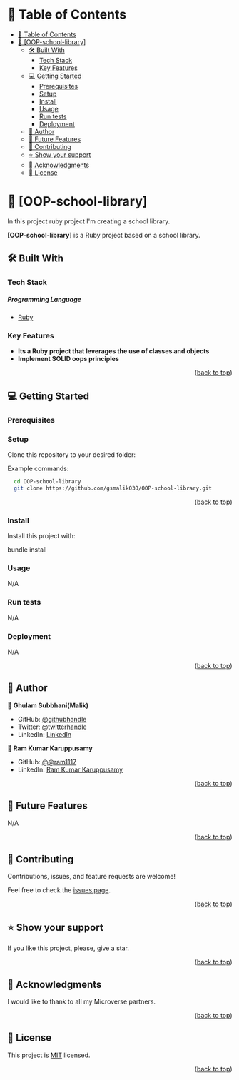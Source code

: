 
<!-- TABLE OF CONTENTS -->

# 📗 Table of Contents

- [📗 Table of Contents](#-table-of-contents)
- [📖 \[OOP-school-library\] ](#-oop-school-library-)
  - [🛠 Built With ](#-built-with-)
    - [Tech Stack ](#tech-stack-)
    - [Key Features ](#key-features-)
  - [💻 Getting Started ](#-getting-started-)
    - [Prerequisites](#prerequisites)
    - [Setup](#setup)
    - [Install](#install)
    - [Usage](#usage)
    - [Run tests](#run-tests)
    - [Deployment](#deployment)
  - [👥 Author ](#-author-)
  - [🔭 Future Features ](#-future-features-)
  - [🤝 Contributing ](#-contributing-)
  - [⭐️ Show your support ](#️-show-your-support-)
  - [🙏 Acknowledgments ](#-acknowledgments-)
  - [📝 License ](#-license-)

<!-- PROJECT DESCRIPTION -->

# 📖 [OOP-school-library] <a name="about-project"></a>

In this project ruby project I'm creating a school library.

**[OOP-school-library]** is a Ruby project based on a school library.
## 🛠 Built With <a name="built-with"></a>

### Tech Stack <a name="tech-stack"></a>

<h5>Programming Language</h5>
  <ul>
    <li><a href="https://www.ruby-lang.org/en/">Ruby</a></li>
  </ul>

<!-- Features -->

### Key Features <a name="key-features"></a>



- **Its a Ruby project that leverages the use of classes and objects**
- **Implement SOLID oops principles**
<p align="right">(<a href="#readme-top">back to top</a>)</p>



## 💻 Getting Started <a name="getting-started"></a>

### Prerequisites




### Setup

Clone this repository to your desired folder:

Example commands:

```sh
  cd OOP-school-library
  git clone https://github.com/gsmalik030/OOP-school-library.git
```

<p align="right">(<a href="#readme-top">back to top</a>)</p>

### Install

Install this project with:

bundle install
<!--
Example command:

```sh
  cd my-project
  gem install
```
--->

### Usage

N/A

<!-- To run the project, execute the following command: -->

<!--
Example command:

```sh
  rails server
```
--->

### Run tests

N/A
<!-- To run tests, run the following command: -->

<!--
Example command:

```sh
  bin/rails test test/models/article_test.rb
```
--->

### Deployment

N/A

<!-- You can deploy this project using: -->

<!--
Example:

```sh

```
 -->

<p align="right">(<a href="#readme-top">back to top</a>)</p>

<!-- AUTHORS -->

## 👥 Author <a name="authors"></a>

👤 **Ghulam Subbhani(Malik)**

- GitHub: [@githubhandle](https://github.com/gsmalik030)
- Twitter: [@twitterhandle](https://twitter.com/gsmalik030)
- LinkedIn: [LinkedIn](https://www.linkedin.com/in/ghulam-subbhani-4b1281252/)

👤 **Ram Kumar Karuppusamy**

- GitHub: [@@ram1117](https://github.com/ram1117)
- LinkedIn: [Ram Kumar Karuppusamy](https://www.linkedin.com/in/ram-kumar-karuppusamy/)

<p align="right">(<a href="#readme-top">back to top</a>)</p>

<!-- FUTURE FEATURES -->

## 🔭 Future Features <a name="future-features"></a>

<!-- > Describe 1 - 3 features you will add to the project. -->

N/A

<p align="right">(<a href="#readme-top">back to top</a>)</p>

<!-- CONTRIBUTING -->

## 🤝 Contributing <a name="contributing"></a>

Contributions, issues, and feature requests are welcome!

Feel free to check the [issues page](https://github.com/gsmalik030/OOP-school-library/issues).

<p align="right">(<a href="#readme-top">back to top</a>)</p>

## ⭐️ Show your support <a name="support"></a>

If you like this project, please, give a star.

<p align="right">(<a href="#readme-top">back to top</a>)</p>

## 🙏 Acknowledgments <a name="acknowledgements"></a>

I would like to thank to all my Microverse partners.

<p align="right">(<a href="#readme-top">back to top</a>)</p>

## 📝 License <a name="license"></a>

This project is [MIT](./LICENSE) licensed.

<p align="right">(<a href="#readme-top">back to top</a>)</p>